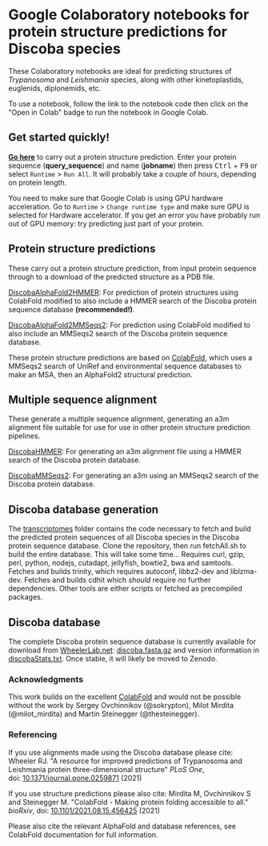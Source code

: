 # Google Colaboratory notebooks for protein structure predictions for Discoba species
These Colaboratory notebooks are ideal for predicting structures of _Trypanosoma_ and _Leishmania_ species, along with other kinetoplastids, euglenids, diplonemids, etc.

To use a notebook, follow the link to the notebook code then click on the "Open in Colab" badge to run the notebook in Google Colab.

## Get started quickly!
**[Go here](https://colab.research.google.com/github/zephyris/discoba_alphafold/blob/main/DiscobaAlphaFold2HMMER.ipynb)** to carry out a protein structure prediction.
Enter your protein sequence (**query_sequence**) and name (**jobname**) then press <kbd>Ctrl</kbd> + <kbd>F9</kbd> or select `Runtime` > `Run All`. It will probably take a couple of hours, depending on protein length.

You need to make sure that Google Colab is using GPU hardware acceleration. Go to `Runtime` > `Change runtime type` and make sure GPU is selected for Hardware accelerator. If you get an error you have probably run out of GPU memory: try predicting just part of your protein.

## Protein structure predictions
These carry out a protein structure prediction, from input protein sequence through to a download of the predicted structure as a PDB file.

[DiscobaAlphaFold2HMMER](https://github.com/zephyris/discoba_alphafold/blob/main/DiscobaAlphaFold2HMMER.ipynb): For prediction of protein structures using ColabFold modified to also include a HMMER search of the Discoba protein sequence database **(recommended!)**.

[DiscobaAlphaFold2MMSeqs2](https://github.com/zephyris/discoba_alphafold/blob/main/DiscobaAlphaFold2MMSeqs2.ipynb): For prediction using ColabFold modified to also include an MMSeqs2 search of the Discoba protein sequence database.

These protein structure predictions are based on [ColabFold](https://github.com/sokrypton/ColabFold), which uses a MMSeqs2 search of UniRef and environmental sequence databases to make an MSA, then an AlphaFold2 structural prediction.

## Multiple sequence alignment
These generate a multiple sequence alignment, generating an a3m alignment file suitable for use for use in other protein structure prediction pipelines.

[DiscobaHMMER](https://github.com/zephyris/discoba_alphafold/blob/main/DiscobaHMMER.ipynb): For generating an a3m alignment file using a HMMER search of the Discoba protein database.

[DiscobaMMSeqs2](https://github.com/zephyris/discoba_alphafold/blob/main/DiscobaMMSeqs2.ipynb): For generating an a3m using an MMSeqs2 search of the Discoba protein database.

## Discoba database generation
The [transcriptomes](https://github.com/zephyris/discoba_alphafold/tree/main/transcriptomes) folder contains the code necessary to fetch and build the predicted protein sequences of all Discoba species in the Discoba protein sequence database.
Clone the repository, then run fetchAll.sh to build the entire database. This will take some time... Requires curl, gzip, perl, python, nodejs, cutadapt, jellyfish, bowtie2, bwa and samtools. Fetches and builds trinity, which requires autoconf, libbz2-dev and liblzma-dev. Fetches and builds cdhit which _should_ require no further dependencies. Other tools are either scripts or fetched as precompiled packages.

## Discoba database
The complete Discoba protein sequence database is currently available for download from [WheelerLab.net](http://wheelerlab.net): [discoba.fasta.gz](http://wheelerlab.net/discoba.fasta.gz) and version information in [discobaStats.txt](http://wheelerlab.net/discobaStats.txt). Once stable, it will likely be moved to Zenodo.

### Acknowledgments
This work builds on the excellent [ColabFold](https://github.com/sokrypton/ColabFold) and would not be possible without the work by Sergey Ovchinnikov (@sokrypton), Milot Mirdita (@milot_mirdita) and Martin Steinegger (@thesteinegger).

### Referencing
If you use alignments made using the Discoba database please cite:
Wheeler RJ. "A resource for improved predictions of Trypanosoma and Leishmania protein three-dimensional structure"
_PLoS One_, doi:&nbsp;[10.1371/journal.pone.0259871](https://journals.plos.org/plosone/article?id=10.1371/journal.pone.0259871) (2021)

If you use structure predictions please also cite:
Mirdita M, Ovchinnikov S and Steinegger M. "ColabFold - Making protein folding accessible to all."
_bioRxiv_, doi:&nbsp;[10.1101/2021.08.15.456425](https://www.biorxiv.org/content/10.1101/2021.08.15.456425v1) (2021)

Please also cite the relevant AlphaFold and database references, see ColabFold documentation for full information.
